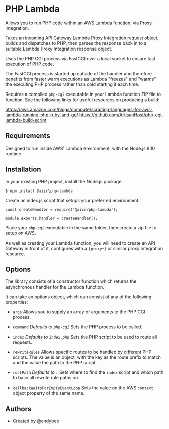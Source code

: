 # PHP Lambda

Allows you to run PHP code within an AWS Lambda function, via Proxy Integration.

Takes an incoming API Gateway Lambda Proxy Integration request object, builds and dispatches to PHP,
then parses the response back in to a suitable Lambda Proxy Integration response object.

Uses the PHP CGI process via FastCGI over a local socket to ensure fast execution of PHP code.

The FastCGI process is started up outside of the handler and therefore benefits from faster warm
executions as Lambda "freezes" and "warms" the executing PHP process rather than cold starting it
each time.

Requires a compiled `php-cgi` executable in your Lambda function ZIP file to function. See the
following links for useful resources on producing a build:

https://aws.amazon.com/blogs/compute/scripting-languages-for-aws-lambda-running-php-ruby-and-go/
https://github.com/ArtisanHost/php-cgi-lambda-build-script

## Requirements

Designed to run inside AWS' Lambda environment, with the Node.js 8.10 runtime.

## Installation

In your existing PHP project, install the Node.js package:

```
$ npm install @aiir\php-lambda
```

Create an index.js script that setups your preferred environment:

```
const createHandler = require('@aiir/php-lambda');

module.exports.handler = createHandler();
```

Place your `php-cgi` executable in the same folder, then create a zip file to setup on AWS.

As well as creating your Lambda function, you will need to create an API Gateway in front of it,
configures with a `{proxy+}` or similar proxy integration resource.

## Options

The library consists of a constructor function which returns the asynchronous handler for the Lambda
function.

It can take an options object, which can consist of any of the following properties:

* `args`
  Allows you to supply an array of arguments to the PHP CGI process.

* `command`
  *Defaults to `php-cgi`*
  Sets the PHP process to be called.

* `index`
  *Defaults to `index.php`*
  Sets the PHP script to be used to route all requests.

* `rewriteRules`
  Allows specific routes to be handled by different PHP scripts. The value is an object, with the
  key as the route prefix to match and the value the path to the PHP script.

* `rootPath`
  *Defaults to `.`*
  Sets where to find the `index` script and which path to base all rewrite rule paths on.

* `callbackWaitsForEmptyEventLoop`
  Sets the value on the AWS `context` object property of the same name.

## Authors

- Created by [@andybee](https://twitter.com/@andybee)
